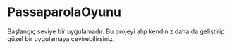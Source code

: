 # PassaparolaOyunu
Başlangıç seviye bir uygulamadır.
Bu projeyi  alıp kendiniz daha da geliştirip güzel bir uygulamaya çevirebilirsiniz.
